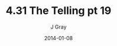 ---
title: '4.31 The Telling pt 19'
alt: 'Mysteries of the Arcana'
date: '2014-01-08'
author: 'J Gray'
artist: 'Keira'
chapter: '4 In the Beginnings'
filler: false
---